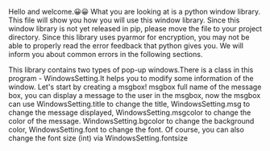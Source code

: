 Hello and welcome.😀😀 What you are looking at is a python window library. This file will show you how you will use this window library. 
Since this window library is not yet released in pip, please move the file to your project directory. Since this library uses pyarmor for encryption, you may not be able to properly read the error feedback that python 
gives you. We will inform you about common errors in the following sections.

This library contains two types of pop-up windows.There is a class in this program - WindowsSetting.It helps you to modify some information of the window.
Let's start by creating a msgbox!
msgbox full name of the message box, you can display a message to the user in the msgbox, now the msgbox can use WindowsSetting.title to change the title, WindowsSetting.msg to change the message displayed, WindowsSetting.msgcolor to change the color of the message. WindowsSetting.bgcolor to change the background color, WindowsSetting.font to change the font. Of course, you can also change the font size (int) via WindowsSetting.fontsize
